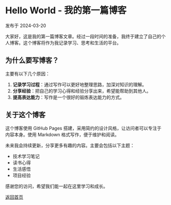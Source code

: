 # Hello World - 我的第一篇博客

发布于 2024-03-20

大家好，这是我的第一篇博客文章。经过一段时间的准备，我终于建立了自己的个人博客。这个博客将作为我记录学习、思考和生活的平台。

## 为什么要写博客？

主要有以下几个原因：

1. **记录学习过程**：通过写作可以更好地整理思路，加深对知识的理解。
2. **分享经验**：把自己的学习心得和经验分享出来，希望能帮助到其他人。
3. **提高表达能力**：写作是一个很好的锻炼表达能力的方式。

## 关于这个博客

这个博客使用 GitHub Pages 搭建，采用简约的设计风格，让访问者可以专注于内容本身。使用 Markdown 格式写作，便于维护和阅读。

未来我会持续更新，分享更多有趣的内容。主要会包括以下主题：

- 技术学习笔记
- 读书心得
- 生活感悟
- 项目经验

感谢您的访问，希望我们能一起在这里学习和成长。

[返回首页](../) 